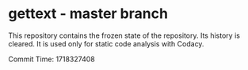 # gettext - master branch

This repository contains the frozen state of the repository.
Its history is cleared. It is used only for static code
analysis with Codacy.

Commit Time: 1718327408